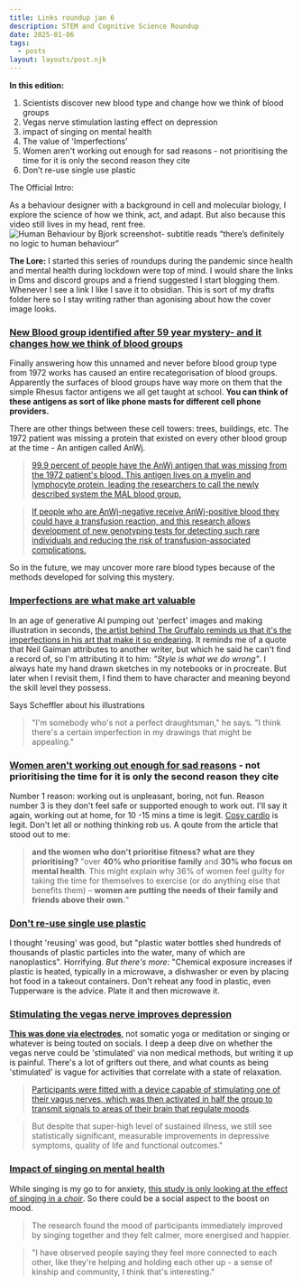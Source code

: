 ```yaml
---
title: Links roundup jan 6
description: STEM and Cognitive Science Roundup
date: 2025-01-06
tags:
  - posts
layout: layouts/post.njk
---
```


**In this edition:**
1. Scientists discover new blood type and change how we think of blood groups
2. Vegas nerve stimulation lasting effect on depression
3. impact of singing on mental health
4. The value of 'Imperfections'
5. Women aren't working out enough for sad reasons - not prioritising the time for it is only the second reason they cite
6. Don’t re-use single use plastic

The Official Intro:

As a behaviour designer with a background in cell and molecular biology, I explore the science of how we think, act, and adapt. But also because this video still lives in my head, rent free. 
![Human Behaviour by Bjork screenshot- subtitle reads “there’s definitely no logic to human behaviour”](https://media1.tenor.com/m/l0pE-FzIJnYAAAAd/bjork-human-behavior.gif)

**The Lore:** I started this series of roundups during the pandemic since health and mental health during lockdown were top of mind. I would share the links in Dms and discord groups and a friend suggested I start blogging them. Whenever I see a link I like I save it to obsidian. This is sort of my drafts folder here so I stay writing rather than agonising about how the cover image looks. 

### [New Blood group identified after 59 year mystery- and it changes how we think of blood groups](https://www.sciencealert.com/scientists-identify-new-blood-group-after-50-year-mystery)

Finally answering how this unnamed and never before blood group type from 1972 works has caused an entire recategorisation of blood groups. Apparently the surfaces of blood groups have way more on them that the simple Rhesus factor antigens we all get taught at school. **You can think of these antigens as sort of like phone masts for different cell phone providers.**

There are other things between these cell towers: trees, buildings, etc. The 1972 patient was missing a protein that existed on every other blood group at the time - An antigen called AnWj. 


> [99.9 percent of people have the AnWj antigen that was missing from the 1972 patient's blood. This antigen lives on a myelin and lymphocyte protein, leading the researchers to call the newly described system the MAL blood group.]((https://www.sciencealert.com/scientists-identify-new-blood-group-after-50-year-mystery))

> [If people who are AnWj-negative receive AnWj-positive blood they could have a transfusion reaction, and this research allows development of new genotyping tests for detecting such rare individuals and reducing the risk of transfusion-associated complications.](https://www.bristol.ac.uk/news/2024/september/blood-group.html)

So in the future, we may uncover more rare blood types because of the methods developed for solving this mystery. 


###  [Imperfections are what make art valuable](https://www.bbc.com/articles/cx2npn9ezvno)

In an age of generative AI pumping out 'perfect' images and making illustration in seconds, [the artist behind The Gruffalo reminds us that it's the imperfections in his art that make it so endearing](https://www.bbc.com/articles/cx2npn9ezvno). It reminds me of a quote that Neil Gaiman attributes to another writer, but which he said he can't find a record of, so I'm attributing it to him: _"Style is what we do wrong"_. I always hate my hand drawn sketches in my notebooks or in procreate. But later when I revisit them, I find them to have character and meaning beyond the skill level they possess. 

Says Scheffler about his illustrations 
> "I'm somebody who's not a perfect draughtsman," he says. "I think there's a certain imperfection in my drawings that might be appealing."




  ### [Women aren't working out enough for sad reasons](https://www.stylist.co.uk/fitness-health/workouts/vitality-active-women-healthy-lives-report/945343) - not prioritising the time for it is only the second reason they cite

Number 1 reason: working out is unpleasant, boring, not fun. Reason number 3 is they don't feel safe or supported enough to work out. I'll say it again, working out at home, for 10 -15 mins a time is legit. [Cosy cardio](https://www.today.com/health/diet-fitness/cozy-cardio-workout-tiktok-trend-rcna123870) is legit.  Don't let all or nothing thinking rob us. A qoute from the article that stood out to me:

> **and the women who don't prioritise fitness? what are they prioritising?**
"over **40% who prioritise family** and **30% who focus on mental health**. This might explain why 36% of women feel guilty for taking the time for themselves to exercise (or do anything else that benefits them) – **women are putting the needs of their family and friends above their own.**"

### [Don't re-use single use plastic](https://www.washingtonpost.com/climate-solutions/2024/12/01/single-use-plastics-reuse-risk/)

I thought 'reusing' was good, but "plastic water bottles shed hundreds of thousands of plastic particles into the water, many of which are nanoplastics". Horrifying. _But there's more_: "Chemical exposure increases if plastic is heated, typically in a microwave, a dishwasher or even by placing hot food in a takeout containers.
Don't reheat any food in plastic, even Tupperware is the advice. Plate it and then microwave it. 

### [Stimulating the vegas nerve improves depression](https://www.sciencealert.com/vagus-nerve-stimulation-shows-lasting-effects-in-people-with-severe-depression)
**[This was done via electrodes](https://www.sciencealert.com/vagus-nerve-stimulation-shows-lasting-effects-in-people-with-severe-depression)**, not somatic yoga or meditation or singing or whatever is being touted on socials. I deep a deep dive on whether the vegas nerve could be 'stimulated' via non medical methods, but writing it up is painful. There's a lot of grifters out there, and what counts as being 'stimulated' is vague for activities that correlate with a state of relaxation. 

>[Participants were fitted with a device capable of stimulating one of their vagus nerves, which was then activated in half the group to transmit signals to areas of their brain that regulate moods](https://www.sciencealert.com/vagus-nerve-stimulation-shows-lasting-effects-in-people-with-severe-depression).

>But despite that super-high level of sustained illness, we still see statistically significant, measurable improvements in depressive symptoms, quality of life and functional outcomes."

### [Impact of singing on mental health](https://www.bbc.com/news/articles/cdxy1ee5q9ro)
While singing is my go to for anxiety, [this study is only looking at the effect of singing in a *choir*](https://www.bbc.com/news/articles/cdxy1ee5q9ro). So there could be a social aspect to the boost on mood. 
>The research found the mood of participants immediately improved by singing together and they felt calmer, more energised and happier.

>"I have observed people saying they feel more connected to each other, like they're helping and holding each other up - a sense of kinship and community, I think that's interesting."










